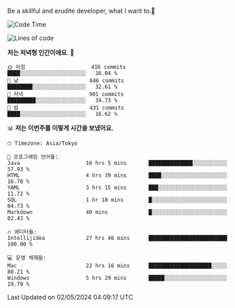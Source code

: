 Be a skillful and erudite developer, what I want to.👶

<!--START_SECTION:waka-->
![Code Time](http://img.shields.io/badge/Code%20Time-760%20hrs%209%20mins-blue)

![Lines of code](https://img.shields.io/badge/%EC%A0%80%EB%8A%94%20%EC%97%AC%ED%83%9C%EA%B9%8C%EC%A7%80%20-1.7%20million%20%EC%A4%84%EC%9D%98%20%EC%BD%94%EB%93%9C%EB%A5%BC%20%EC%9E%91%EC%84%B1%ED%96%88%EC%96%B4%EC%9A%94.-blue)

**저는 저녁형 인간이에요. 🦉** 

```text
🌞 아침                     416 commits         ████░░░░░░░░░░░░░░░░░░░░░   16.04 % 
🌆 낮　                     846 commits         ████████░░░░░░░░░░░░░░░░░   32.61 % 
🌃 저녁                     901 commits         █████████░░░░░░░░░░░░░░░░   34.73 % 
🌙 밤　                     431 commits         ████░░░░░░░░░░░░░░░░░░░░░   16.62 % 
```


📊 **저는 이번주를 이렇게 시간을 보냈어요.** 

```text
🕑︎ Timezone: Asia/Tokyo

💬 프로그래밍 언어들: 
Java                     16 hrs 5 mins       ██████████████░░░░░░░░░░░   57.93 % 
HTML                     4 hrs 39 mins       ████░░░░░░░░░░░░░░░░░░░░░   16.78 % 
YAML                     3 hrs 15 mins       ███░░░░░░░░░░░░░░░░░░░░░░   11.72 % 
SQL                      1 hr 18 mins        █░░░░░░░░░░░░░░░░░░░░░░░░   04.73 % 
Markdown                 40 mins             █░░░░░░░░░░░░░░░░░░░░░░░░   02.43 % 

🔥 에디터들: 
Intellijidea             27 hrs 46 mins      █████████████████████████   100.00 % 

💻 운영 체제들: 
Mac                      22 hrs 16 mins      ████████████████████░░░░░   80.21 % 
Windows                  5 hrs 29 mins       █████░░░░░░░░░░░░░░░░░░░░   19.79 % 
```


 Last Updated on 02/05/2024 04:09:17 UTC
<!--END_SECTION:waka-->

